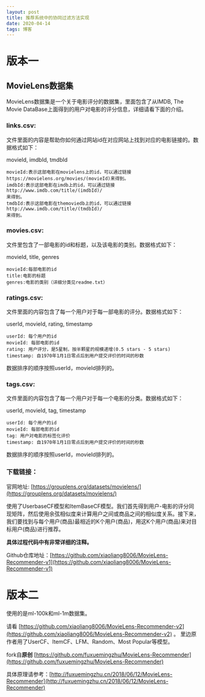 ```yaml
---
layout: post
title: 推荐系统中的协同过滤方法实现
date: 2020-04-14
tags: 博客
---
```


# 版本一

## MovieLens数据集

MovieLens数据集是一个关于电影评分的数据集，里面包含了从IMDB, The Movie DataBase上面得到的用户对电影的评分信息，详细请看下面的介绍。

### links.csv:

文件里面的内容是帮助你如何通过网站id在对应网站上找到对应的电影链接的。数据格式如下：

movieId, imdbId, tmdbId

	movieId:表示这部电影在movielens上的id，可以通过链接https://movielens.org/movies/(movieId)来得到。
	imdbId:表示这部电影在imdb上的id，可以通过链接http://www.imdb.com/title/(imdbId)/
	来得到。
	tmdbId:表示这部电影在themoviedb上的id，可以通过链接http://www.imdb.com/title/(tmdbId)/
	来得到。


### movies.csv:

文件里包含了一部电影的id和标题，以及该电影的类别。数据格式如下：

movieId, title, genres

	movieId:每部电影的id
	title:电影的标题
	genres:电影的类别（详细分类见readme.txt）

### ratings.csv:

文件里面的内容包含了每一个用户对于每一部电影的评分。数据格式如下：

userId, movieId, rating, timestamp

	userId: 每个用户的id
	movieId: 每部电影的id
	rating: 用户评分，是5星制，按半颗星的规模递增(0.5 stars - 5 stars)
	timestamp: 自1970年1月1日零点后到用户提交评价的时间的秒数

数据排序的顺序按照userId，movieId排列的。

### tags.csv:
文件里面的内容包含了每一个用户对于每一个电影的分类。数据格式如下：

userId, movieId, tag, timestamp

	userId: 每个用户的id
	movieId: 每部电影的id
	tag: 用户对电影的标签化评价
	timestamp: 自1970年1月1日零点后到用户提交评价的时间的秒数

数据排序的顺序按照userId，movieId排列的。

### 下载链接：
官网地址: [https://grouplens.org/datasets/movielens/](https://grouplens.org/datasets/movielens/)



使用了UserbaseCF模型和ItemBaseCF模型。我们首先得到用户-电影的评分同现矩阵，然后使用余弦相似度来计算用户之间或商品之间的相似度关系。接下来，我们要找到与每个用户(商品)最相近的K个用户(商品)，用这K个用户(商品)来对目标用户(商品)进行推荐。

**具体过程代码中有非常详细的注释。**

Github仓库地址：[https://github.com/xiaoliang8006/MovieLens-Recommender-v1](https://github.com/xiaoliang8006/MovieLens-Recommender-v1)

# 版本二

使用的是ml-100k和ml-1m数据集。

请看 [https://github.com/xiaoliang8006/MovieLens-Recommender-v2](https://github.com/xiaoliang8006/MovieLens-Recommender-v2) 。 里边原作者用了UserCF、ItemCF、LFM、Random、Most Popular等模型。

fork自**原创** [https://github.com/fuxuemingzhu/MovieLens-Recommender](https://github.com/fuxuemingzhu/MovieLens-Recommender)

具体原理请参考：[http://fuxuemingzhu.cn/2018/06/12/MovieLens-Recommender](http://fuxuemingzhu.cn/2018/06/12/MovieLens-Recommender)